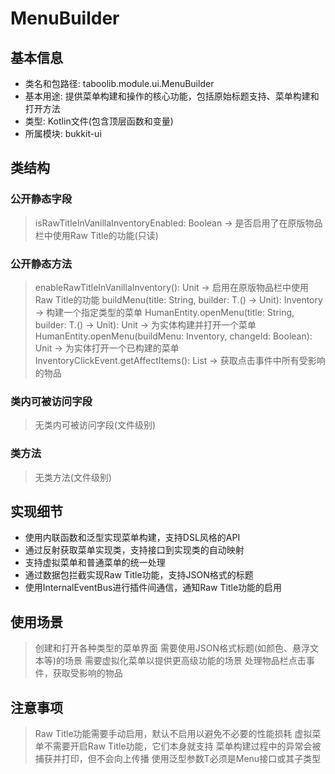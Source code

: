 # MenuBuilder

## 基本信息
- 类名和包路径: taboolib.module.ui.MenuBuilder
- 基本用途: 提供菜单构建和操作的核心功能，包括原始标题支持、菜单构建和打开方法
- 类型: Kotlin文件(包含顶层函数和变量)
- 所属模块: bukkit-ui

## 类结构

### 公开静态字段
> isRawTitleInVanillaInventoryEnabled: Boolean -> 是否启用了在原版物品栏中使用Raw Title的功能(只读)

### 公开静态方法
> enableRawTitleInVanillaInventory(): Unit -> 启用在原版物品栏中使用Raw Title的功能
> buildMenu<T : Menu>(title: String, builder: T.() -> Unit): Inventory -> 构建一个指定类型的菜单
> HumanEntity.openMenu<T : Menu>(title: String, builder: T.() -> Unit): Unit -> 为实体构建并打开一个菜单
> HumanEntity.openMenu(buildMenu: Inventory, changeId: Boolean): Unit -> 为实体打开一个已构建的菜单
> InventoryClickEvent.getAffectItems(): List<ItemStack> -> 获取点击事件中所有受影响的物品

### 类内可被访问字段
> 无类内可被访问字段(文件级别)

### 类方法
> 无类方法(文件级别)

## 实现细节
- 使用内联函数和泛型实现菜单构建，支持DSL风格的API
- 通过反射获取菜单实现类，支持接口到实现类的自动映射
- 支持虚拟菜单和普通菜单的统一处理
- 通过数据包拦截实现Raw Title功能，支持JSON格式的标题
- 使用InternalEventBus进行插件间通信，通知Raw Title功能的启用

## 使用场景
> 创建和打开各种类型的菜单界面
> 需要使用JSON格式标题(如颜色、悬浮文本等)的场景
> 需要虚拟化菜单以提供更高级功能的场景
> 处理物品栏点击事件，获取受影响的物品

## 注意事项
> Raw Title功能需要手动启用，默认不启用以避免不必要的性能损耗
> 虚拟菜单不需要开启Raw Title功能，它们本身就支持
> 菜单构建过程中的异常会被捕获并打印，但不会向上传播
> 使用泛型参数T必须是Menu接口或其子类型


